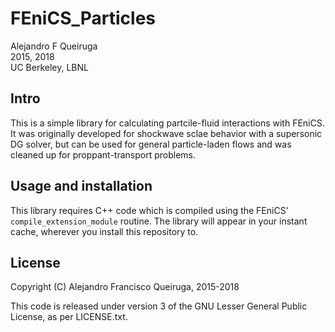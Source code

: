 # FEniCS_Particles

Alejandro F Queiruga  
2015, 2018  
UC Berkeley, LBNL

## Intro

This is a simple library for calculating partcile-fluid interactions with FEniCS.
It was originally developed for shockwave sclae behavior with a supersonic DG solver,
but can be used for general particle-laden flows and was cleaned up for
proppant-transport problems.

## Usage and installation

This library requires C++ code which is compiled using the FEniCS' `compile_extension_module`
routine. The library will appear in your instant cache, wherever you install this repository to.

## License

Copyright (C) Alejandro Francisco Queiruga, 2015-2018

This code is released under version 3 of the GNU Lesser General Public License, as per LICENSE.txt.
